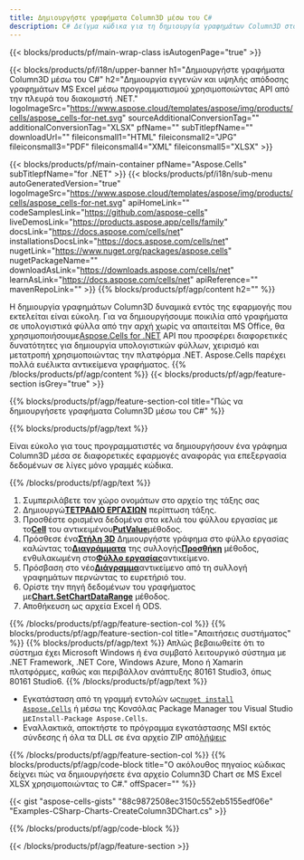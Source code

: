 ```yaml
---
title: Δημιουργήστε γραφήματα Column3D μέσω του C#
description: C# Δείγμα κώδικα για τη δημιουργία γραφημάτων Column3D στο Excel χρησιμοποιώντας τη Βιβλιοθήκη .NET. Χρησιμοποιήστε αυτόν τον κώδικα για τη δημιουργία ενός γραφήματος Column3D στο MS Excel εντός VB.NET, Asp.NET ή οποιασδήποτε εφαρμογής που βασίζεται στο .NET.
---
```

{{< blocks/products/pf/main-wrap-class isAutogenPage="true" >}}

{{< blocks/products/pf/i18n/upper-banner h1="Δημιουργήστε γραφήματα Column3D μέσω του C#" h2="Δημιουργία εγγενών και υψηλής απόδοσης γραφημάτων MS Excel μέσω προγραμματισμού χρησιμοποιώντας API από την πλευρά του διακομιστή .NET." logoImageSrc="https://www.aspose.cloud/templates/aspose/img/products/cells/aspose_cells-for-net.svg" sourceAdditionalConversionTag="" additionalConversionTag="XLSX" pfName="" subTitlepfName="" downloadUrl="" fileiconsmall1="HTML" fileiconsmall2="JPG" fileiconsmall3="PDF" fileiconsmall4="XML" fileiconsmall5="XLSX" >}}

{{< blocks/products/pf/main-container pfName="Aspose.Cells" subTitlepfName="for .NET" >}}
{{< blocks/products/pf/i18n/sub-menu autoGeneratedVersion="true" logoImageSrc="https://www.aspose.cloud/templates/aspose/img/products/cells/aspose_cells-for-net.svg" apiHomeLink="" codeSamplesLink="https://github.com/aspose-cells" liveDemosLink="https://products.aspose.app/cells/family" docsLink="https://docs.aspose.com/cells/net" installationsDocsLink="https://docs.aspose.com/cells/net" nugetLink="https://www.nuget.org/packages/aspose.cells" nugetPackageName="" downloadAsLink="https://downloads.aspose.com/cells/net" learnAsLink="https://docs.aspose.com/cells/net" apiReference="" mavenRepoLink="" >}}
{{% blocks/products/pf/agp/content h2="" %}}

Η δημιουργία γραφημάτων Column3D δυναμικά εντός της εφαρμογής που εκτελείται είναι εύκολη. Για να δημιουργήσουμε ποικιλία από γραφήματα σε υπολογιστικά φύλλα από την αρχή χωρίς να απαιτείται MS Office, θα χρησιμοποιήσουμε[Aspose.Cells for .NET](https://products.aspose.com/cells/net) API που προσφέρει διαφορετικές δυνατότητες για δημιουργία υπολογιστικών φύλλων, χειρισμό και μετατροπή χρησιμοποιώντας την πλατφόρμα .NET. Aspose.Cells παρέχει πολλά ευέλικτα αντικείμενα γραφήματος.
{{% /blocks/products/pf/agp/content %}}
{{< blocks/products/pf/agp/feature-section isGrey="true" >}}

{{% blocks/products/pf/agp/feature-section-col title="Πώς να δημιουργήσετε γραφήματα Column3D μέσω του C#" %}}

{{% blocks/products/pf/agp/text %}}

Είναι εύκολο για τους προγραμματιστές να δημιουργήσουν ένα γράφημα Column3D μέσα σε διαφορετικές εφαρμογές αναφοράς για επεξεργασία δεδομένων σε λίγες μόνο γραμμές κώδικα.

{{% /blocks/products/pf/agp/text %}}

1. Συμπεριλάβετε τον χώρο ονομάτων στο αρχείο της τάξης σας
1.  Δημιουργώ[**ΤΕΤΡΑΔΙΟ ΕΡΓΑΣΙΩΝ**](https://reference.aspose.com/cells/net/aspose.cells/workbook) περίπτωση τάξης.
1.  Προσθέστε ορισμένα δεδομένα στα κελιά του φύλλου εργασίας με το[**Cell**](https://reference.aspose.com/cells/net/aspose.cells/cell) του αντικειμένου[**PutValue**](https://reference.aspose.com/cells/net/aspose.cells/cell/methods/putvalue/index)μέθοδος.
1.  Πρόσθεσε ένα[**Στήλη 3D**](https://reference.aspose.com/cells/net/aspose.cells.charts/charttype) Δημιουργήστε γράφημα στο φύλλο εργασίας καλώντας το[**Διαγράμματα**](https://reference.aspose.com/cells/net/aspose.cells.charts/chartcollection) της συλλογής[**Προσθήκη**](https://reference.aspose.com/cells/net/aspose.cells.charts/chartcollection/methods/add) μέθοδος, ενθυλακωμένη στο[**Φύλλο εργασίας**](https://reference.aspose.com/cells/net/aspose.cells/worksheet)αντικείμενο.
1.  Πρόσβαση στο νέο[**Διάγραμμα**](https://reference.aspose.com/cells/net/aspose.cells.charts/chart)αντικείμενο από τη συλλογή γραφημάτων περνώντας το ευρετήριό του.
1.  Ορίστε την πηγή δεδομένων του γραφήματος με[**Chart.SetChartDataRange**](https://https://reference.aspose.com/cells/net/aspose.cells.charts/chart/methods/setchartdatarange) μέθοδος.
1. Αποθήκευση ως αρχεία Excel ή ODS.

{{% /blocks/products/pf/agp/feature-section-col %}}
{{% blocks/products/pf/agp/feature-section-col title="Απαιτήσεις συστήματος" %}}
{{% blocks/products/pf/agp/text %}}
Απλώς βεβαιωθείτε ότι το σύστημα έχει Microsoft Windows ή ένα συμβατό λειτουργικό σύστημα με .NET Framework, .NET Core, Windows Azure, Mono ή Xamarin πλατφόρμες, καθώς και περιβάλλον ανάπτυξης 80161 Studio3, όπως 80161 Studio6.
{{% /blocks/products/pf/agp/text %}}
-  Εγκατάσταση από τη γραμμή εντολών ως<code><a href="https://downloads.aspose.com/cells/net">nuget install Aspose.Cells</a></code> ή μέσω της Κονσόλας Package Manager του Visual Studio με<code>Install-Package Aspose.Cells</code>.
-  Εναλλακτικά, αποκτήστε το πρόγραμμα εγκατάστασης MSI εκτός σύνδεσης ή όλα τα DLL σε ένα αρχείο ZIP από<a href="https://downloads.aspose.com/cells/net">λήψεις</a>

{{% /blocks/products/pf/agp/feature-section-col %}}
{{% blocks/products/pf/agp/code-block title="Ο ακόλουθος πηγαίος κώδικας δείχνει πώς να δημιουργήσετε ένα αρχείο Column3D Chart σε MS Excel XLSX χρησιμοποιώντας το C#." offSpacer="" %}}

{{< gist "aspose-cells-gists" "88c9872508ec3150c552eb5155edf06e" "Examples-CSharp-Charts-CreateColumn3DChart.cs" >}}

{{% /blocks/products/pf/agp/code-block %}}

{{< /blocks/products/pf/agp/feature-section >}}

<!-- aboutfile Starts -->
